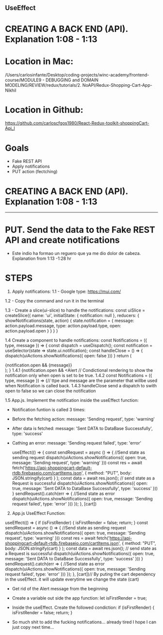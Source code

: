 ## UseEffect

# CREATING A BACK END (API). Explanation 1:08 - 1:13

# Location in Mac:
/Users/carlosinfante/Desktop/coding-projects/winc-academy/frontend-course/MODULE9 - DEBUGGING and DOMAIN MODELING/REVIEW/redux/tutorials/2. NoAPI/Redux-Shopping-Cart-App-Nikhil

# Location in Github:
https://github.com/carloscfgos1980/React-Redux-toolkit-shoppingCart-Api_I

# Goals
- Fake REST API
- Apply notifications
- PUT action (fectching)

# CREATING A BACK END (API). Explanation 1:08 - 1:13
---------

# PUT. Send the data to the Fake REST API and create notifications

* Este indio ha formao un reguero que ya me dio dolor de cabeza. Explanation from 1:13 -1:28 hr


# STEPS
1. Apply notifications:
1.1 - Google type:
https://mui.com/

1.2 - Copy the command and run it in the terminal

1.3 - Create a slice(ui-slice) to handle the notifications:
const uiSlice = createSlice({
    name: 'ui',
    initialState: { notification: null },
    reducers: {
        showNotifications(state, action) {
            state.notification = {
                message: action.payload.message,
                type: action.payload.type,
                open: action.payload.open
            }
        }
    }
}

1.4 Create a component to handle notifications:
const Notifications = ({ type, message }) => {
    const dispatch = useDispatch();
    const notification = useSelector(state => state.ui.notification);
    const handleClose = () => {
        dispatch(uiActions.showNotifications({
            open: false
        }))
    }
    return (
        <div>
            {notification.open && <Alert onClose={handleClose} severity={type}>{message}</Alert>}
        </div>
    );
}
1.4.1 {notification.open && <Alert // Condictional rendering to show the notification only when open is set to be true.
1.4.2 const Notifications = ({ type, message }) => {// ttpe and message are the parameter that willbe used when Notification is called back.
1.4.3 handleClose send a dispatch to swith open to false so we can close the notification

1.5 App.js. Implement the notification inside the useEffect function:
* Notification funtion is called 3 times:
- Before the fetching action: message: 'Sending request', type: 'warning'
- After data is fetched: message: 'Sent DATA to DataBase Successfully', type: 'success'
- Cathing an error: message: 'Sending request failed', type: 'error'

  useEffect(() => {
    const sendRequest = async () => {
      //Send state as sending request
      dispatch(uiActions.showNotifications({
        open: true,
        message: 'Sending request',
        type: 'warning'
      }))
      const res = await fetch('https://api-shoppingcart-default-rtdb.firebaseio.com/cartItems.json', {
        method: "PUT",
        body: JSON.stringify(cart)
      }
      );
      const data = await res.json();
      // send state as a Request is successful
      dispatch(uiActions.showNotifications({
        open: true,
        message: 'Sent DATA to DataBase Successfully',
        type: 'success'
      }))
    }
    sendRequest().catch(err => {
      //Send state as error
      dispatch(uiActions.showNotifications({
        open: true,
        message: 'Sending request failed',
        type: 'error'
      }))
    });
  }, [cart])

2. App.js UseEffect Function:

  useEffect(() => {
    if (isFirstRender) {
      isFirstRender = false;
      return;
    }
    const sendRequest = async () => {
      //Send state as sending request
      dispatch(uiActions.showNotifications({
        open: true,
        message: 'Sending request',
        type: 'warning'
      }))
      const res = await fetch('https://api-shoppingcart-default-rtdb.firebaseio.com/cartItems.json', {
        method: "PUT",
        body: JSON.stringify(cart)
      }
      );
      const data = await res.json();
      // send state as a Request is successful
      dispatch(uiActions.showNotifications({
        open: true,
        message: 'Sent DATA to DataBase Successfully',
        type: 'success'
      }))
    }
    sendRequest().catch(err => {
      //Send state as error
      dispatch(uiActions.showNotifications({
        open: true,
        message: 'Sending request failed',
        type: 'error'
      }))
    });
  }, [cart])// By puting the cart dependency in the useEffect. it will update everytime we change the state (cart)

* Get rid of the Alert message from the beginning
- Create a variable out side the app function:
    let isFirstRender = true;

- Inside the useEffect. Create the followed condiction:
if (isFirstRender) {
isFirstRender = false;
return;
}

* So much shit to add the fucking notifications... already tired I hope I can just copy next time...

